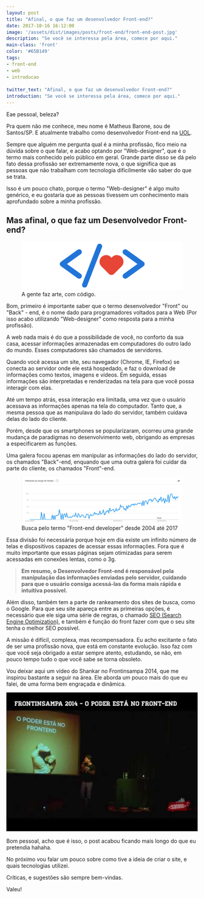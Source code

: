 ```yaml
---
layout: post
title: "Afinal, o que faz um desenvolvedor Front-end?"
date: 2017-10-16 16:12:00
image: '/assets/dist/images/posts/front-end/front-end-post.jpg'
description: "Se você se interessa pela área, comece por aqui."
main-class: 'front'
color: '#65B149'
tags:
- front-end
- web
- introducao

twitter_text: "Afinal, o que faz um desenvolvedor Front-end?"
introduction: "Se você se interessa pela área, comece por aqui."
---
```


Eae pessoal, beleza?

Pra quem não me conhece, meu nome é Matheus Barone, sou de Santos/SP. E atualmente trabalho como desenvolvedor Front-end na [UOL](https://www.uol.com.br/).

Sempre que alguém me pergunta qual é a minha profissão, fico meio na dúvida sobre o que falar, e acabo optando por "Web-designer", que é o termo mais conhecido pelo público em geral. Grande parte disso se dá pelo fato dessa profissão ser extremamente nova, o que significa que as pessoas que não trabalham com tecnologia dificílmente vão saber do que se trata.

Isso é um pouco chato, porque o termo "Web-designer" é algo muito genérico, e eu gostaría que as pessoas tivessem um conhecimento mais aprofundado sobre a minha profissão.

## Mas afinal, o que faz um Desenvolvedor Front-end?

<figure>
  <img src="/assets/dist/images/posts/front-end/front-end-illustration.jpg" alt="A gente faz arte, com código."/>
  <figcaption>A gente faz arte, com código.</figcaption>
</figure>

Bom, primeiro é importante saber que o termo desenvolvedor "Front" ou "Back" - end, é o nome dado para programadores voltados para a Web (Por isso acabo utilizando "Web-designer" como resposta para a minha profissão).

A web nada mais é do que a possibilidade de você, no conforto da sua casa, acessar informações armazenadas em computadores do outro lado do mundo. Esses computadores são chamados de servidores.

Quando você acessa um site, seu navegador (Chrome, IE, Firefox) se conecta ao servidor onde ele está hospedado, e faz o download de informações como textos, imagens e vídeos. Em seguida, essas informações são interpretadas e renderizadas na tela para que você possa interagir com elas.

Até um tempo atrás, essa interação era limitada, uma vez que o usuário acessava as informações apenas na tela do computador. Tanto que, a mesma pessoa que as manipulava do lado do servidor, também cuidava delas do lado do cliente.

Porém, desde que os smartphones se popularizaram, ocorreu uma grande mudança de paradigmas no desenvolvimento web, obrigando as empresas a especificarem as funções.

Uma galera focou apenas em manipular as informações do lado do servidor, os chamados "Back"-end, enquando que uma outra galera foi cuidar da parte do cliente, os chamados "Front"-end.

<figure>
  <img src="/assets/dist/images/posts/front-end/front-end-search.jpg" alt="Busca pelo termo 'Front-end developer' desde 2004 até 2017"/>
  <figcaption>Busca pelo termo "Front-end developer" desde 2004 até 2017</figcaption>
</figure>

Essa divisão foi necessária porque hoje em dia existe um infinito número de telas e dispositivos capazes de acessar essas informações. Fora que é muito importante que essas páginas sejam otimizadas para serem acessadas em conexões lentas, como o 3g.

>**Em resumo, o Desenvolvedor Front-end é responsável pela manipulação das informações enviadas pelo servidor, cuidando para que o usuário consiga acessá-las da forma mais rápida e intuitiva possível.**

Além disso, também tem a parte de rankeamento dos sites de busca, como o Google. Para que seu site apareça entre as primeiras opções, é necessário que ele siga uma série de regras, o chamado [SEO (Search Engine Optimization)](https://www.seomarketing.com.br/seo-o-que-e.php), e também é função do front fazer com que o seu site tenha o melhor SEO possível.

A missão é difícil, complexa, mas recompensadora. Eu acho excitante o fato de ser uma profissão nova, que está em constante evolução. Isso faz com que você seja obrigado a estar sempre atento, estudando, se não, em pouco tempo tudo o que você sabe se torna obsoleto.

Vou deixar aqui um vídeo do Shankar no Frontinsampa 2014, que me inspirou bastante a seguir na área. Ele aborda um pouco mais do que eu falei, de uma forma bem engraçada e dinâmica.

[![O poder esta no front](/assets/dist/images/posts/front-end/illustracao-poder-front.jpg)](https://www.youtube.com/watch?v=cmT3clnhbiQ "O poder esta no front")

Bom pessoal, acho que é isso, o post acabou ficando mais longo do que eu pretendia hahaha.

No próximo vou falar um pouco sobre como tive a ideia de criar o site, e quais tecnologias utilizei.

Críticas, e sugestões são sempre bem-vindas.

Valeu!

